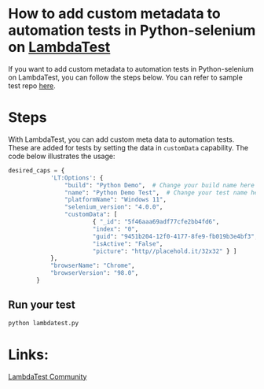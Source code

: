 # How to add custom metadata to automation tests in Python-selenium on [LambdaTest](https://www.lambdatest.com/?utm_source=github&utm_medium=repo&utm_campaign=Python-selenium-custom-metadata)

If you want to add custom metadata to automation tests in Python-selenium on LambdaTest, you can follow the steps below. You can refer to sample test repo [here](https://github.com/LambdaTest/pytest-selenium-sample).

# Steps
With LambdaTest, you can add custom meta data to automation tests. These are added for tests by setting the data in `customData` capability. The code below illustrates the usage:

```python
desired_caps = {
            'LT:Options': {
                "build": "Python Demo",  # Change your build name here
                "name": "Python Demo Test",  # Change your test name here
                "platformName": "Windows 11",
                "selenium_version": "4.0.0",
                "customData": [ 	
						{ "_id": "5f46aaa69adf77cfe2bb4fd6", 
						"index": "0", 
						"guid": "9451b204-12f0-4177-8fe9-fb019b3e4bf3", 
						"isActive": "False", 
						"picture": "http//placehold.it/32x32" } ]  
            },
            "browserName": "Chrome",
            "browserVersion": "98.0",
        }

```


## Run your test

```bash
python lambdatest.py
```

# Links:

[LambdaTest Community](http://community.lambdatest.com/)

